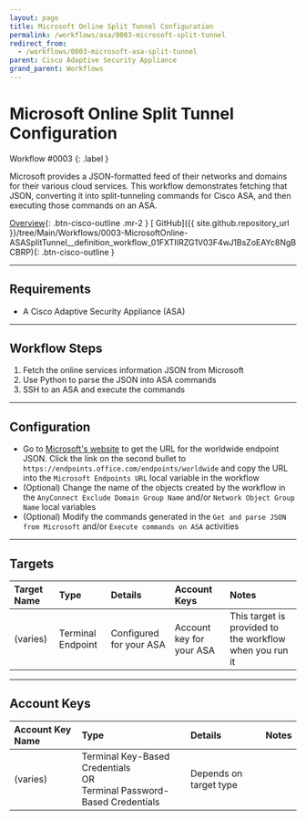 ```yaml
---
layout: page
title: Microsoft Online Split Tunnel Configuration
permalink: /workflows/asa/0003-microsoft-split-tunnel
redirect_from:
  - /workflows/0003-microsoft-asa-split-tunnel
parent: Cisco Adaptive Security Appliance
grand_parent: Workflows
---
```


# Microsoft Online Split Tunnel Configuration
<div markdown="1">
Workflow #0003
{: .label }
</div>

Microsoft provides a JSON-formatted feed of their networks and domains for their various cloud services. This workflow demonstrates fetching that JSON, converting it into split-tunneling commands for Cisco ASA, and then executing those commands on an ASA.

[<i class="fa fa-video mr-1"></i> Overview](https://www.youtube.com/watch?v=K1WEFREjrco&list=PLPFIie48Myg2tu2gHbgm-moYg8LDaXsSo&index=9){: .btn-cisco-outline .mr-2 } [<i class="fab fa-github mr-1"></i> GitHub]({{ site.github.repository_url }}/tree/Main/Workflows/0003-MicrosoftOnline-ASASplitTunnel__definition_workflow_01FXTIIRZG1V03F4wJ1BsZoEAYc8NgBCBRP){: .btn-cisco-outline }

---

## Requirements
* A Cisco Adaptive Security Appliance (ASA)

---

## Workflow Steps
1. Fetch the online services information JSON from Microsoft
1. Use Python to parse the JSON into ASA commands
1. SSH to an ASA and execute the commands

---

## Configuration
* Go to [Microsoft's website](http://aka.ms/ipurlws) to get the URL for the worldwide endpoint JSON. Click the link on the second bullet to `https://endpoints.office.com/endpoints/worldwide` and copy the URL into the `Microsoft Endpoints URL` local variable in the workflow
* (Optional) Change the name of the objects created by the workflow in the `AnyConnect Exclude Domain Group Name` and/or `Network Object Group Name` local variables
* (Optional) Modify the commands generated in the `Get and parse JSON from Microsoft` and/or `Execute commands on ASA` activities

---

## Targets

| Target Name | Type | Details | Account Keys | Notes |
|:------------|:-----|:--------|:-------------|:------|
| (varies) | Terminal Endpoint | Configured for your ASA | Account key for your ASA | This target is provided to the workflow when you run it |

---

## Account Keys

| Account Key Name | Type | Details | Notes |
|:-----------------|:-----|:--------|:------|
| (varies) | Terminal Key-Based Credentials<br />OR<br />Terminal Password-Based Credentials | Depends on target type |  |
